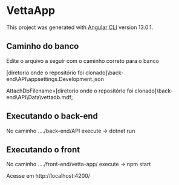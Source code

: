 # VettaApp

This project was generated with [Angular CLI](https://github.com/angular/angular-cli) version 13.0.1.

## Caminho do banco

Edite o arquivo a seguir com o caminho correto para o banco

[diretorio onde o repositório foi clonado]\back-end\API\appsettings.Development.json

AttachDbFilename=[diretorio onde o repositório foi clonado]\\back-end\\API\\Data\\vettadb.mdf;

## Executando o back-end
No caminho ..../back-end/API execute -> dotnet run

## Executando o front
No caminho ..../front-end/vetta-app/ execute -> npm start

Acesse em http://localhost:4200/
